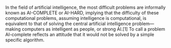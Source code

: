 In the field of artificial intelligence, the most difficult problems are informally known as AI-COMPLETE or AI-HARD, implying that the difficulty of these computational problems, assuming intelligence is computational, is equivalent to that of solving the central artificial intelligence problem—making computers as intelligent as people, or strong AI.[1] To call a problem AI-complete reflects an attitude that it would not be solved by a simple specific algorithm.
